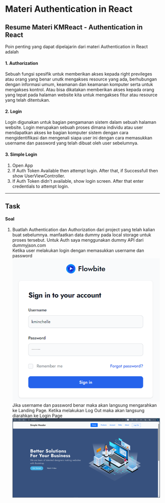 # Materi Authentication in React

## Resume Materi KMReact - Authentication in React

Poin penting yang dapat dipelajarin dari materi Authentication in React adalah

#### 1. Authorization

Sebuah fungsi spesifik untuk memberikan akses kepada right previleges atau orang yang benar unutk mengakses resource yang ada, berhubungan dengan informasi umum, keamanan dan keamanan komputer serta untuk mengakses kontrol. Atau bisa dikatakan memberikan akses kepada orang yang tepat pada halaman website kita untuk mengakses fitur atau resource yang telah ditentukan.

#### 2. Login

Login digunakan untuk bagian pengamanan sistem dalam sebuah halaman website. Login merupakan sebuah proses dimana individu atau user mendapatkan akses ke bagian komputer sistem dengan cara mengidentifikasi dan mengenali siapa user ini dengan cara memasukkan username dan password yang telah dibuat oleh user sebelumnya.

#### 3. Simple Login

1. Open App
2. If Auth Token Available then attempt login. After that, if Successfull then show UserViewController.
3. If Auth Token didn't available, show login screen. After that enter credentials to attempt login.

---

## Task

#### Soal

1. Buatlah Authentication dan Authorization dari project yang telah kalian buat sebelumnya. manfaatkan data dummy pada local storage untuk proses tersebut.
   Untuk Auth saya menggunakan dummy API dari dummyjson.com<br>
   Ketika user melakukan login dengan memasukkan username dan password<br>
   ![Login Page](./screenshot/login-page.png)<br>
   Jika username dan password benar maka akan langsung mengarahkan ke Landing Page. Ketika melakukan Log Out maka akan langsung diarahkan ke Login Page<br>
   ![Landing Page](./screenshot/landing-page.png)
